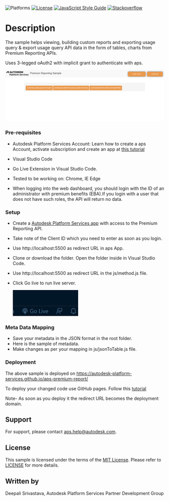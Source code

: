 ![Platforms](https://img.shields.io/badge/platform-windows%20%7C%20osx%20%7C%20linux-lightgray.svg)
[![License](http://img.shields.io/:license-mit-blue.svg)](http://opensource.org/licenses/MIT)
[![JavaScript Style Guide](https://img.shields.io/badge/code_style-standard-brightgreen.svg)](https://standardjs.com)
[![Stackoverflow](https://img.shields.io/badge/ask-stackoverflow-yellow.svg)](https://stackoverflow.com/questions/ask?tags=%5bautodesk-platform-services)

# Description

The sample helps viewing, building custom reports and exporting usage query & export usage query API data in the form of tables, charts from Premium Reporting APIs.

Uses 3-legged oAuth2 with implicit grant to authenticate with aps.

![thumbnail](thumbnail.PNG)

### Pre-requisites

- Autodesk Platform Services Account: Learn how to create a aps Account, activate subscription and create an app at [this tutorial](https://forge-tutorials.autodesk.io/)

- Visual Studio Code

- Go Live Extension in Visual Studio Code.

- Tested to be working on: Chrome, IE Edge

- When logging into the web dashboard, you should login with the ID of an administrator with premium benefits (EBA).If you login with a user that does not have such roles, the API will return no data.

### Setup

- Create a [Autodesk Platform Services app](https://forge-tutorials.autodesk.io/) with access to the Premium Reporting API.

- Take note of the Client ID which you need to enter as soon as you login.

- Use http://localhost:5500 as redirect URL in aps App.

- Clone or download the folder. Open the folder inside in Visual Studio Code.

- Use http://localhost:5500 as redirect URL in the js/method.js file.

- Click Go live to run live server.

  ![1663191439013](golive.png)

### Meta Data Mapping

- Save your metadata in the JSON format in the root folder.
- Here is the sample of metadata.
- Make changes as per your mapping in js/jsonToTable.js file.

### Deployment

The above sample is deployed on https://autodesk-platform-services.github.io/aps-premium-report/

To deploy your changed code use GitHub pages. Follow this [tutorial](https://www.youtube.com/watch?v=SKXkC4SqtRk)

Note- As soon as you deploy it the redirect URL becomes the deployment domain.

## Support

For support, please contact aps.help@autodesk.com.

## License

This sample is licensed under the terms of the [MIT License](https://tldrlegal.com/license/mit-license).
Please refer to [LICENSE](LICENSE) for more details.

## Written by

Deepali Srivastava, Autodesk Platform Services Partner Development Group
